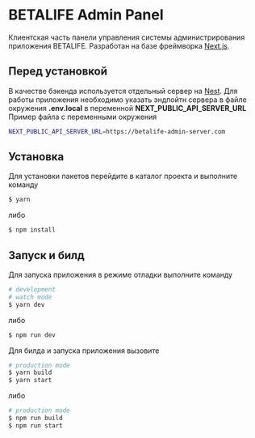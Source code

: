# BETALIFE Admin Panel

Клиентская часть панели управления системы администрирования приложения BETALIFE.
Разработан на базе фреймворка [Next.js](https://nextjs.org/).

## Перед установкой

В качестве бэкенда используется отдельный сервер на [Nest](https://github.com/nestjs/nest).
Для работы приложения необходимо указать эндпойтн сервера в файле окружения **.env.local** в переменной **NEXT_PUBLIC_API_SERVER_URL**
Пример файла с переменными окружения

```bash
NEXT_PUBLIC_API_SERVER_URL=https://betalife-admin-server.com
```

## Установка
Для установки пакетов перейдите в каталог проекта и выполните команду
```bash
$ yarn
```
либо
```bash
$ npm install
```

## Запуск и билд
Для запуска приложения в режиме отладки выполните команду
```bash
# development
# watch mode
$ yarn dev
```
либо
```bash
$ npm run dev
```
Для билда и запуска приложения вызовите
```bash
# production mode
$ yarn build
$ yarn start
```
либо
```bash
# production mode
$ npm run build
$ npm run start
```
